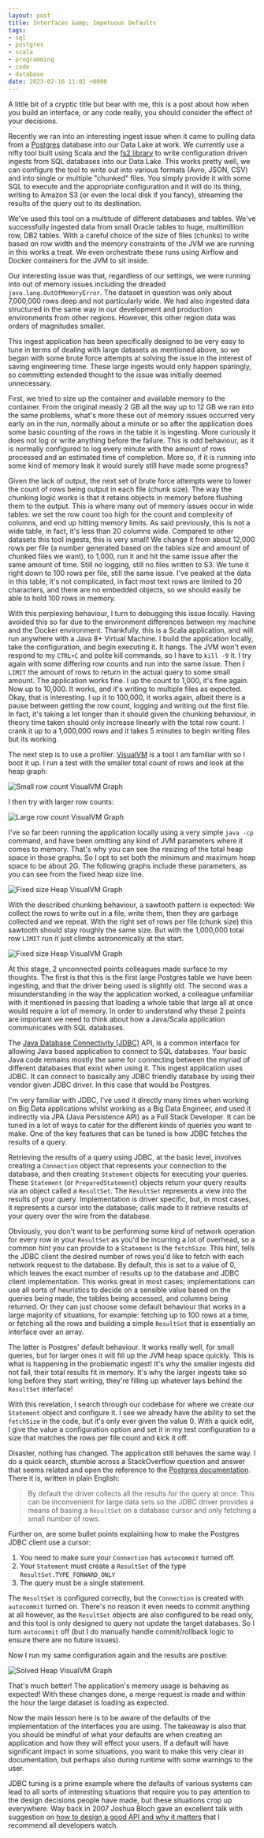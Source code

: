 ```yaml
---
layout: post
title: Interfaces &amp; Impetuous Defaults
tags:
- sql
- postgres
- scala
- programming
- code
- database
date: 2023-02-16 11:02 +0000
---
```

A little bit of a cryptic title but bear with me, this is a post about how when
you build an interface, or any code really, you should consider the effect of
your decisions.

Recently we ran into an interesting ingest issue when it came to pulling data
from a [Postgres](https://www.postgresql.org/) database into our Data Lake at
work. We currently use a nifty tool built using Scala and the [fs2
library](https://fs2.io/) to write configuration driven ingests from SQL
databases into our Data Lake. This works pretty well, we can configure the tool
to write out into various formats (Avro, JSON, CSV) and into single or multiple
"chunked" files. You simply provide it with some SQL to execute and the
appropriate configuration and it will do its thing, writing to Amazon S3 (or
even the local disk if you fancy), streaming the results of the query out to
its destination.

We've used this tool on a multitude of different databases and tables. We've
successfully ingested data from small Oracle tables to huge, multimillion row,
DB2 tables. With a careful choice of the size of files (chunks) to write based
on row width and the memory constraints of the JVM we are running in this works
a treat. We even orchestrate these runs using Airflow and Docker containers for
the JVM to sit inside.

Our interesting issue was that, regardless of our settings, we were running
into out of memory issues including the dreaded `java.lang.OutOfMemoryError`.
The dataset in question was only about 7,000,000 rows deep and not particularly
wide. We had also ingested data structured in the same way in our development
and production environments from other regions. However, this other region data
was orders of magnitudes smaller.

This ingest application has been specifically designed to be very easy to tune
in terms of dealing with large datasets as mentioned above, so we began with
some brute force attempts at solving the issue in the interest of saving
engineering time. These large ingests would only happen sparingly, so
committing extended thought to the issue was initially deemed unnecessary.

First, we tried to size up the container and available memory to the container.
From the original measly 2 GB all the way up to 12 GB we ran into the same
problems, what's more these out of memory issues occurred very early on in the
run, normally about a minute or so after the application does some basic
counting of the rows in the table it is ingesting. More curiously it does not
log or write anything before the failure. This is odd behaviour, as it is
normally configured to log every minute with the amount of rows processed and
an estimated time of completion. More so, if it is running into some kind of
memory leak it would surely still have made some progress?

Given the lack of output, the next set of brute force attempts were to lower
the count of rows being output in each file (chunk size). The way the chunking
logic works is that it retains objects in memory before flushing them to the
output. This is where many out of memory issues occur in wide tables: we set
the row count too high for the count and complexity of columns, and end up
hitting memory limits. As said previously, this is not a wide table, in fact,
it's less than 20 columns wide. Compared to other datasets this tool ingests,
this is very small! We change it from about 12,000 rows per file (a number
generated based on the tables size and amount of chunked files we want), to
1,000, run it and hit the same issue after the same amount of time. Still no
logging, still no files written to S3. We tune it right down to 100 rows per
file, still the same issue. I've peaked at the data in this table, it's not
complicated, in fact most text rows are limited to 20 characters, and there are
no embedded objects, so we should easily be able to hold 100 rows in memory.

With this perplexing behaviour, I turn to debugging this issue locally. Having
avoided this so far due to the environment differences between my machine and
the Docker environment. Thankfully, this is a Scala application, and will run
anywhere with a Java 8+ Virtual Machine. I build the application locally, take
the configuration, and begin executing it. It hangs. The JVM won't even respond
to my `CTRL+C` and polite kill commands, so I have to `kill -9` it. I try again
with some differing row counts and run into the same issue. Then I `LIMIT` the
amount of rows to return in the actual query to some small amount. The
application works fine. I up the count to 1,000, it's fine again. Now up to
10,000. It works, and it's writing to multiple files as expected. Okay, that is
interesting. I up it to 100,000, it works again, albeit there is a pause
between getting the row count, logging and writing out the first file. In fact,
it's taking a lot longer than it should given the chunking behaviour, in theory
time taken should only increase linearly with the total row count. I crank it
up to a 1,000,000 rows and it takes 5 minutes to begin writing files but its
working.

The next step is to use a profiler. [VisualVM](https://visualvm.github.io/) is
a tool I am familiar with so I boot it up. I run a test with the smaller total
count of rows and look at the heap graph:

<img
  alt='Small row count VisualVM Graph'
  src='{{ "assets/interfaces-impetuous/small-row.png" | absolute_url }}'
  class='blog-image'
/>

I then try with larger row counts:

<img
  alt='Large row count VisualVM Graph'
  src='{{ "assets/interfaces-impetuous/large-row.png" | absolute_url }}'
  class='blog-image'
/>

I've so far been running the application locally using a very simple `java -cp`
command, and have been omitting any kind of JVM parameters where it comes to
memory. That's why you can see the resizing of the total heap space in those
graphs. So I opt to set both the minimum and maximum heap space to be about
2G. The following graphs include these parameters, as you can see from the
fixed heap size line.

<img
  alt='Fixed size Heap VisualVM Graph'
  src='{{ "assets/interfaces-impetuous/fixed1.png" | absolute_url }}'
  class='blog-image'
/>

With the described chunking behaviour, a sawtooth pattern is expected: We
collect the rows to write out in a file, write them, then they are garbage
collected and we repeat. With the right set of rows per file (chunk size) this
sawtooth should stay roughly the same size. But with the 1,000,000 total row
`LIMIT` run it just climbs astronomically at the start.

<img
  alt='Fixed size Heap VisualVM Graph'
  src='{{ "assets/interfaces-impetuous/fixed2.png" | absolute_url }}'
  class='blog-image'
/>

At this stage, 2 unconnected points colleagues made surface to my thoughts. The
first is that this is the first large Postgres table we have been ingesting,
and that the driver being used is slightly old. The second was a
misunderstanding in the way the application worked, a colleague unfamiliar
with it mentioned in passing that loading a whole table that large all at once
would require a lot of memory. In order to understand why these 2 points are
important we need to think about how a Java/Scala application communicates with
SQL databases.

The [Java Database Connectivity
(JDBC)](https://docs.oracle.com/javase/tutorial/jdbc/basics/index.html) API, is
a common interface for allowing Java based application to connect to SQL
databases. Your basic Java code remains mostly the same for connecting between
the myriad of different databases that exist when using it. This ingest
application uses JDBC. It can connect to basically any JDBC friendly database
by using their vendor given JDBC driver. In this case that would be Postgres.

I'm very familiar with JDBC, I've used it directly many times when working on
Big Data applications whilst working as a Big Data Engineer, and used it
indirectly via JPA (Java Persistence API) as a Full Stack Developer. It can be
tuned in a lot of ways to cater for the different kinds of queries you want to
make. One of the key features that can be tuned is how JDBC fetches the results
of a query.

Retrieving the results of a query using JDBC, at the basic level, involves
creating a `Connection` object that represents your connection to the database,
and then creating `Statement` objects for executing your queries. These
`Statement` (or `PreparedStatement`) objects return your query results via an
object called a `ResultSet`. The `ResultSet` represents a view into the results
of your query. Implementation is driver specific, but, in most
cases, it represents a cursor into the database; calls made to it retrieve
results of your query over the wire from the database.

Obviously, you don't want to be performing some kind of network operation for
every row in your `ResultSet` as you'd be incurring a lot of overhead, so a
common *hint* you can provide to a `Statement` is the `fetchSize`. This hint,
tells the JDBC client the desired number of rows you'd like to fetch with each
network request to the database. By default, this is set to a value of 0, which
leaves the exact number of results up to the database and JDBC client
implementation. This works great in most cases; implementations can use all
sorts of heuristics to decide on a sensible value based on the queries being
made, the tables being accessed, and columns being returned. Or they can just
choose some default behaviour that works in a large majority of situations, for
example: fetching up to 100 rows at a time, or fetching all the rows and
building a simple `ResultSet` that is essentially an interface over an array.

The latter is Postgres' default behaviour. It works really well, for small
queries, but for larger ones it will fill up the JVM heap space quickly. This
is what is happening in the problematic ingest! It's why the smaller ingests
did not fail, their total results fit in memory. It's why the larger
ingests take so long before they start writing, they're filling up whatever
lays behind the `ResultSet` interface!

With this revelation, I search through our codebase for where we create our
`Statement` object and configure it. I see we already have the ability to set
the `fetchSize` in the code, but it's only ever given the value 0. With a quick
edit, I give the value a configuration option and set it in my test
configuration to a size that matches the rows per file count and kick it off.

Disaster, nothing has changed. The application still behaves the same way. I do
a quick search, stumble across a StackOverflow question and answer that seems
related and open the reference to the [Postgres
documentation](https://jdbc.postgresql.org/documentation/query/#getting-results-based-on-a-cursor).
There it is, written in plain English:

> By default the driver collects all the results for the query at once. This
> can be inconvenient for large data sets so the JDBC driver provides a means
> of basing a `ResultSet` on a database cursor and only fetching a small number
> of rows.

Further on, are some bullet points explaining how to make the Postgres JDBC
client use a cursor:

1. You need to make sure your `Connection` has `autocommit` turned off.
2. Your `Statement` must create a `ResultSet` of the type
   `ResultSet.TYPE_FORWARD_ONLY`
3. The query must be a single statement.

The `ResultSet` is configured correctly, but the `Connection` is created with
`autocommit` turned on. There's no reason it even needs to commit anything at
all however, as the `ResultSet` objects are also configured to be read only,
and this tool is only designed to query not update the target databases. So I
turn `autocommit` off (but I do manually handle commit/rollback logic to ensure
there are no future issues).

Now I run my same configuration again and the results are positive:

<img
  alt='Solved Heap VisualVM Graph'
  src='{{ "assets/interfaces-impetuous/solved.png" | absolute_url }}'
  class='blog-image'
/>

That's much better! The application's memory usage is behaving as expected!
With these changes done, a merge request is made and within the hour the large
dataset is loading as expected.

Now the main lesson here is to be aware of the defaults of the implementation
of the interfaces you are using. The takeaway is also that you should be
mindful of what your defaults are when creating an application and how they
will effect your users. If a default will have significant impact in some
situations, you want to make this very clear in documentation, but perhaps also
during runtime with some warnings to the user.

JDBC tuning is a prime example where the defaults of various systems can lead
to all sorts of interesting situations that require you to pay attention to the
design decisions people have made, but these situations crop up everywhere. Way
back in 2007 Joshua Bloch gave an excellent talk with suggestion on [how to
design a good API and why it
matters](https://www.youtube.com/watch?v=aAb7hSCtvGw) that I recommend all
developers watch.
